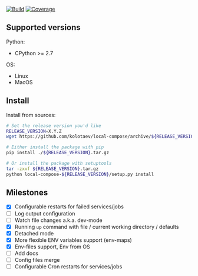 
[![Build](https://github.com/kolotaev/local-compose/workflows/Tests/badge.svg?branch=master)](https://github.com/kolotaev/local-compose/actions)
[![Coverage](https://codecov.io/github/kolotaev/local-compose/coverage.svg?branch=master)](https://codecov.io/github/kolotaev/local-compose?branch=master)
<!-- [![Supported Versions](https://img.shields.io/pypi/pyversions/local-compose.svg)](https://pypi.org/project/local-compose) -->


## Supported versions

Python:
- CPython >= 2.7

OS:
- Linux
- MacOS


## Install

Install from sources:
```bash
# Set the release version you'd like
RELEASE_VERSION=X.Y.Z
wget https://github.com/kolotaev/local-compose/archive/${RELEASE_VERSION}.tar.gz

# Either install the package with pip
pip install ./${RELEASE_VERSION}.tar.gz

# Or install the package with setuptools
tar -zxvf ${RELEASE_VERSION}.tar.gz
python local-compose-${RELEASE_VERSION}/setup.py install
```

## Milestones

- [x] Configurable restarts for failed services/jobs
- [ ] Log output configuration
- [ ] Watch file changes a.k.a. dev-mode
- [x] Running `up` command with file / current working directory / defaults
- [x] Detached mode
- [x] More flexible ENV variables support (env-maps)
- [x] Env-files support, Env from OS
- [ ] Add docs
- [ ] Config files merge
- [ ] Configurable Cron restarts for services/jobs
